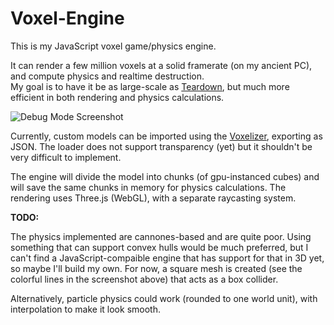 # Voxel-Engine
This is my JavaScript voxel game/physics engine.

It can render a few million voxels at a solid framerate (on my ancient PC), and compute physics and realtime destruction.<br>My goal is to have it be as large-scale as [Teardown](https://store.steampowered.com/app/1167630/Teardown/), but much more efficient in both rendering and physics calculations.

![Debug Mode Screenshot](https://user-images.githubusercontent.com/66288732/189521938-1b4f1a0a-ed2e-4046-86fa-b19eb5f5939a.png)

Currently, custom models can be imported using the [Voxelizer](https://drububu.com/miscellaneous/voxelizer/?out=avo_cubes), exporting as JSON.
The loader does not support transparency (yet) but it shouldn't be very difficult to implement.

The engine will divide the model into chunks (of gpu-instanced cubes) and will save the same chunks in memory for physics calculations. The rendering uses Three.js (WebGL), with a separate raycasting system.

**TODO:**

The physics implemented are cannones-based and are quite poor. Using something that can support convex hulls would be much preferred, but I can't find a JavaScript-compaible engine that has support for that in 3D yet, so maybe I'll build my own. For now, a square mesh is created (see the colorful lines in the screenshot above) that acts as a box collider.

Alternatively, particle physics could work (rounded to one world unit), with interpolation to make it look smooth.
